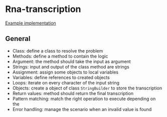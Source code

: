 # Rna-transcription

[Example implementation](https://github.com/exercism/java/blob/master/exercises/rna-transcription/.meta/src/reference/java/RnaTranscription.java)

## General

- Class: define a class to resolve the problem
- Methods: define a method to contain the logic 
- Argument: the method should take the input as argument
- Strings: input and output of the class method are strings
- Assignment: assign some objects to local variables
- Variables: define references to created objects
- Loops: iterate on every character of the input string
- Objects: create a object of class `StringBuilder` to store the transcription
- Return values: method should return the final transcription
- Pattern matching: match the right operation to execute depending on the 
- Error handling: manage the scenario when an invalid value is found
